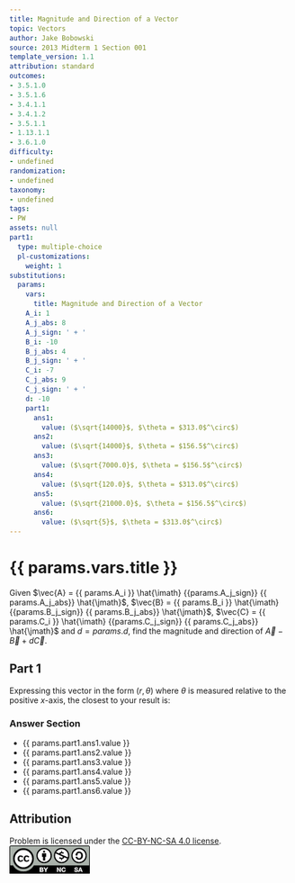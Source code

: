 ```yaml
---
title: Magnitude and Direction of a Vector
topic: Vectors
author: Jake Bobowski
source: 2013 Midterm 1 Section 001
template_version: 1.1
attribution: standard
outcomes:
- 3.5.1.0
- 3.5.1.6
- 3.4.1.1
- 3.4.1.2
- 3.5.1.1
- 1.13.1.1
- 3.6.1.0
difficulty:
- undefined
randomization:
- undefined
taxonomy:
- undefined
tags:
- PW
assets: null
part1:
  type: multiple-choice
  pl-customizations:
    weight: 1
substitutions:
  params:
    vars:
      title: Magnitude and Direction of a Vector
    A_i: 1
    A_j_abs: 8
    A_j_sign: ' + '
    B_i: -10
    B_j_abs: 4
    B_j_sign: ' + '
    C_i: -7
    C_j_abs: 9
    C_j_sign: ' + '
    d: -10
    part1:
      ans1:
        value: ($\sqrt{14000}$, $\theta = $313.0$^\circ$)
      ans2:
        value: ($\sqrt{14000}$, $\theta = $156.5$^\circ$)
      ans3:
        value: ($\sqrt{7000.0}$, $\theta = $156.5$^\circ$)
      ans4:
        value: ($\sqrt{120.0}$, $\theta = $313.0$^\circ$)
      ans5:
        value: ($\sqrt{21000.0}$, $\theta = $156.5$^\circ$)
      ans6:
        value: ($\sqrt{5}$, $\theta = $313.0$^\circ$)
---
```

# {{ params.vars.title }}
Given $\vec{A} = {{ params.A_i }} \hat{\imath} {{params.A_j_sign}} {{ params.A_j_abs}} \hat{\jmath}$, $\vec{B} = {{ params.B_i }} \hat{\imath} {{params.B_j_sign}} {{ params.B_j_abs}} \hat{\jmath}$, $\vec{C} = {{ params.C_i }} \hat{\imath} {{params.C_j_sign}} {{ params.C_j_abs}} \hat{\jmath}$ and $d={{ params.d }}$, find the magnitude and direction of $\vec{A}-\vec{B}+d\vec{C}$.

## Part 1

Expressing this vector in the form $(r,\theta)$ where $\theta$ is measured relative to the positive $x$-axis, the closest to your result is:

### Answer Section

- {{ params.part1.ans1.value }}
- {{ params.part1.ans2.value }}
- {{ params.part1.ans3.value }}
- {{ params.part1.ans4.value }}
- {{ params.part1.ans5.value }}
- {{ params.part1.ans6.value }}

## Attribution

Problem is licensed under the [CC-BY-NC-SA 4.0 license](https://creativecommons.org/licenses/by-nc-sa/4.0/).<br> ![The Creative Commons 4.0 license requiring attribution-BY, non-commercial-NC, and share-alike-SA license.](https://raw.githubusercontent.com/firasm/bits/master/by-nc-sa.png)